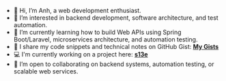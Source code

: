 

- 👋 Hi, I’m Anh, a web development enthusiast.
- 👀 I’m interested in backend development, software architecture, and test automation.
- 🌱 I’m currently learning how to build Web APIs using Spring Boot/Laravel, microservices architecture, and automation testing.
- 📄 I share my code snippets and technical notes on GitHub Gist: [**My Gists**](https://gist.github.com/anh0701)
- 💻 I'm currently working on a project here: [**s13e**](https://github.com/s13e-org)
- 💞️ I’m open to collaborating on backend systems, automation testing, or scalable web services.


